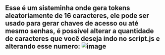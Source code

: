 ## Esse é um sisteminha onde gera tokens aleatoriamente de 16 caracteres, ele pode ser usado para gerar chaves de acesso ou até mesmo senhas, é possivel alterar a quantidade de caracteres que você deseja indo no script.js e alterando esse numero: ![image](https://github.com/antoniovitor15/gerador-de-token/assets/163855604/d889658e-724d-4371-b394-176941299a17)

